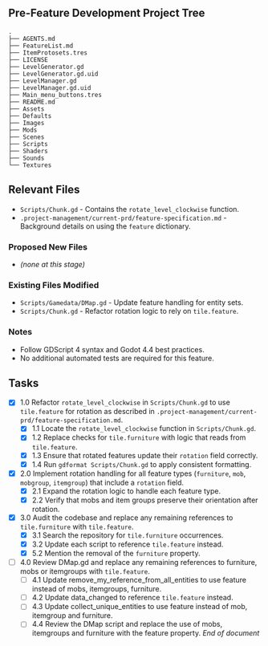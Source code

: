 ## Pre-Feature Development Project Tree
```
.
├── AGENTS.md
├── FeatureList.md
├── ItemProtosets.tres
├── LICENSE
├── LevelGenerator.gd
├── LevelGenerator.gd.uid
├── LevelManager.gd
├── LevelManager.gd.uid
├── Main_menu_buttons.tres
├── README.md
├── Assets
├── Defaults
├── Images
├── Mods
├── Scenes
├── Scripts
├── Shaders
├── Sounds
└── Textures
```

## Relevant Files
- `Scripts/Chunk.gd` - Contains the `rotate_level_clockwise` function.
- `.project-management/current-prd/feature-specification.md` - Background details on using the `feature` dictionary.

### Proposed New Files
- *(none at this stage)*

### Existing Files Modified
- `Scripts/Gamedata/DMap.gd` - Update feature handling for entity sets.
- `Scripts/Chunk.gd` - Refactor rotation logic to rely on `tile.feature`.

### Notes
- Follow GDScript 4 syntax and Godot 4.4 best practices.
- No additional automated tests are required for this feature.

## Tasks
- [x] 1.0 Refactor `rotate_level_clockwise` in `Scripts/Chunk.gd` to use `tile.feature` for rotation as described in `.project-management/current-prd/feature-specification.md`.
  - [x] 1.1 Locate the `rotate_level_clockwise` function in `Scripts/Chunk.gd`.
  - [x] 1.2 Replace checks for `tile.furniture` with logic that reads from `tile.feature`.
  - [x] 1.3 Ensure that rotated features update their `rotation` field correctly.
  - [x] 1.4 Run `gdformat Scripts/Chunk.gd` to apply consistent formatting.
- [x] 2.0 Implement rotation handling for all feature types (`furniture`, `mob`, `mobgroup`, `itemgroup`) that include a `rotation` field.
  - [x] 2.1 Expand the rotation logic to handle each feature type.
  - [x] 2.2 Verify that mobs and item groups preserve their orientation after rotation.
- [x] 3.0 Audit the codebase and replace any remaining references to `tile.furniture` with `tile.feature`.
  - [x] 3.1 Search the repository for `tile.furniture` occurrences.
  - [x] 3.2 Update each script to reference `tile.feature` instead.
  - [x] 5.2 Mention the removal of the `furniture` property.
- [ ] 4.0 Review DMap.gd and replace any remaining references to furniture, mobs or itemgroups with `tile.feature`.
  - [ ] 4.1 Update remove_my_reference_from_all_entities to use feature instead of mobs, itemgroups, furniture.
  - [ ] 4.2 Update data_changed to reference `tile.feature` instead.
  - [ ] 4.3 Update collect_unique_entities to use feature instead of mob, itemgroup and furniture.
  - [ ] 4.4 Review the DMap script and replace the use of mobs, itemgroups and furniture with the feature property.
*End of document*
